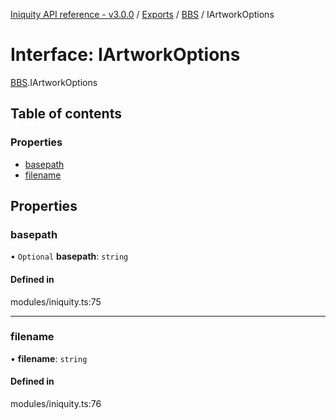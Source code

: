 [Iniquity API reference - v3.0.0](../README.md) / [Exports](../modules.md) / [BBS](../modules/BBS.md) / IArtworkOptions

# Interface: IArtworkOptions

[BBS](../modules/BBS.md).IArtworkOptions

## Table of contents

### Properties

- [basepath](BBS.IArtworkOptions.md#basepath)
- [filename](BBS.IArtworkOptions.md#filename)

## Properties

### basepath

• `Optional` **basepath**: `string`

#### Defined in

modules/iniquity.ts:75

___

### filename

• **filename**: `string`

#### Defined in

modules/iniquity.ts:76
